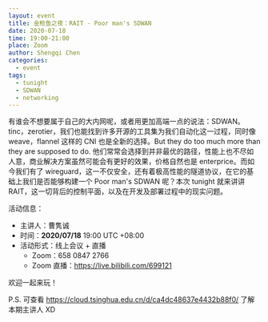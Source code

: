 ```yaml
---
layout: event
title: 金枪鱼之夜：RAIT - Poor man's SDWAN
date: 2020-07-18
time: 19:00-21:00
place: Zoom
author: Shengqi Chen
categories:
  - event
tags:
  - tunight
  - SDWAN
  - networking
---
```


有谁会不想要属于自己的大内网呢，或者用更加高端一点的说法：SDWAN。tinc，zerotier，我们也能找到许多开源的工具集为我们自动化这一过程，同时像 weave，flannel 这样的 CNI 也是全新的选择。But they do too much more than they are supposed to do. 他们常常会选择到并非最优的路径，性能上也不尽如人意，商业解决方案虽然可能会有更好的效果，价格自然也是 enterprice。而如今我们有了 wireguard，这一不仅安全，还有着极高性能的隧道协议，在它的基础上我们是否能够构建一个 Poor man's SDWAN 呢？本次 tunight 就来讲讲 RAIT，这一切背后的控制平面，以及在开发及部署过程中的现实问题。

<!--more-->

活动信息：

* 主讲人：曹隽诚
* 时间：**2020/07/18** 19:00 UTC +08:00
* 活动形式：线上会议 + 直播
  * Zoom：658 0847 2766
  * Zoom 直播：https://live.bilibili.com/699121

欢迎一起来玩！

P.S. 可查看 https://cloud.tsinghua.edu.cn/d/ca4dc48637e4432b88f0/ 了解本期主讲人 XD
